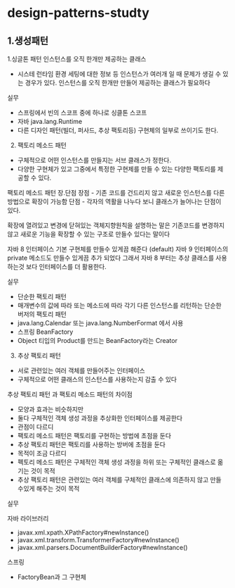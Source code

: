# design-patterns-studty
<h2>1.생성패턴</h2>

1.싱글톤 패턴
인스턴스를 오직 한개만 제공하는 클래스 
- 시스테 런타임 환경 세팅에 대한 정보 등 인스턴스가 여러개 일 때 문제가 생길 수 있는 경우가 있다. 인스턴스를 오직 한개만 만들어 제공하는 클래스가 필요하다

실무
* 스프링에서 빈의 스코프 중에 하나로 싱클톤 스코프
* 자바 java.lang.Runtime
* 다른 디자인 패턴(빌더, 퍼사드, 추상 팩토리등) 구현체의 일부로 쓰이기도 한다.
 
 
 
 
2. 팩토리 메소드 패턴 
- 구체적으로 어떤 인스턴스를 만들지는 서브 클래스가 정한다.
- 다양한 구현체가 있고 그중에서 특정한 구현제를 만들 수 있는 다양한 팩토리를 제공할 수 있다.

팩토리 메소드 패턴 장.단점
장점 - 기존 코드를 건드리지 않고 새로운 인스턴스를 다른 방법으로 확장이 가능함
단점 - 각자의 역활을 나누다 보니 클래스가 늘어나는 단점이 있다.

확장에 열려있고 변경에 닫혀있는 객체지향원칙을 설명하는 말은 
기존코드를 변경하지 않고 새로운 기능을 확장할 수 있는 구조로 만들수 있다는 말이다

자바 8 인터페이스 기본 구현체를 만들수 있게끔 해준다 (default) 
자바 9 인터페이스의 private 메소드도 만들수 있게끔 추가 되었다 
그래서 자바 8 부터는 추상 클래스를 사용하는것 보다 인터페이스를 더 활용한다.

실무
* 단순한 팩토리 패턴
* 매개변수의 값에 따라 또는 메소드에 따라 각기 다른 인스턴스를 리턴하는 단순한 버저의 팩토리 패턴
* java.lang.Calendar 또는 java.lang.NumberFormat 에서 사용
* 스프링 BeanFactory
* Object 티입의 Product를 만드는 BeanFactory라는 Creator


3. 추상 팩토리 패턴 
- 서로 관련있는 여러 객체를 만들어주는 인터페이스 
- 구체적으로 어떤 클래스의 인스턴스를 사용하는지 감출 수 있다

추상 팩토리 패턴 과 팩토리 메소드 패턴의 차이점
- 모양과 효과는 비슷하지만
- 둘다 구체적인 객체 생성 과정을 추상화한 인터페이스를 제공한다
- 관점이 다르디
- 팩토리 메소드 패턴은 팩토리를 구현하는 방법에 초점을 둔다
- 추상 팩토리 패턴은 팩토리를 사용하는 방버에 초점을 둔다
- 목적이 조금 다르디
- 펙토리 메소드 패턴은 구체적인 객체 생성 과정을 하위 또는 구체적인 클래스로 옮기는 것이 목적
- 추상 팩토리 패턴은 관련있는 여러 객체를 구체적인 클래스에 의존하지 않고 만들 수있게 해주는 것이 목적

실무

자바 라이브러리 
* javax.xml.xpath.XPathFactory#newInstance()
* javax.xml.transform.TransformerFactory#newInstance()
* javax.xml.parsers.DocumentBuilderFactory#newInstance()

스프링 
* FactoryBean과 그 구현체


